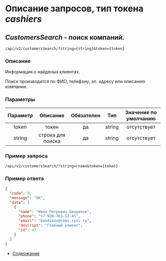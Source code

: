 Описание запросов, тип токена _cashiers_
================================

_CustomersSearch_ - поиск компаний.
------------------------------------
`/api/v2/customersSearch/?string={string}&token={token}`

### Описание
Информация о найденых клиентах.

Поиск производится по ФИО, телефону, эл. адресу или описанию компании.

### Параметры
| Параметр 	|        Описание       	| Обязателен 	|   Тип  	| Значение по умолчанию 	|
|:--------:	|:---------------------:	|:----------:	|:------:	|:---------------------:	|
|   token  	|         токен         	|     да     	| string 	|      отсутствует      	|
|   string 	|  строка для поиска       	|     да     	| string 	|      отсутствует      	|

### Пример запроса
`/api/v2/customersSearch/?string=главн&token={token}`

### Пример ответа
```json
{
  "code": 0,
  "message": "OK",
  "data": [
    {
      "name": "Иван Петрович Бендиков",
      "phone": "+7-928-765-53-45",
      "email": "bendikov@cemi.rssi.ru",
      "descript": "Главный клиент",
      "id": 47
    }
  ]
}
```

* [Содержание](../index)